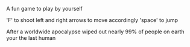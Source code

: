 A fun game to play by yourself

'F' to shoot
left and right arrows to move accordingly
'space' to jump

After a worldwide apocalypse wiped out nearly 99% of people on earth your the last human
